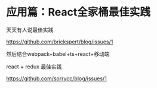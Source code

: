 # 应用篇：React全家桶最佳实践

天天有人说最佳实践



https://github.com/brickspert/blog/issues/1



然后结合webpack+babel+ts+react+移动端



react + redux 最佳实践

https://github.com/sorrycc/blog/issues/1
